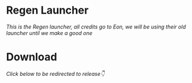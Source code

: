 # Regen Launcher

*This is the Regen launcher, all credits go to Eon, we will be using their old launcher until we make a good one*

# Download

*Click below to be redirected to release👇*
